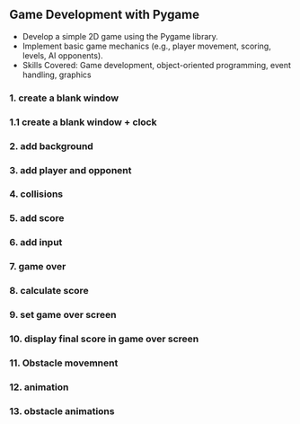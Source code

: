 ## Game Development with Pygame
  - Develop a simple 2D game using the Pygame library.
  - Implement basic game mechanics (e.g., player movement, scoring, levels, AI opponents).
  - Skills Covered: Game development, object-oriented programming, event handling, graphics

### 1. create a blank window
### 1.1 create a blank window + clock
### 2. add background
### 3. add player and opponent
### 4. collisions
### 5. add score
### 6. add input
### 7. game over
### 8. calculate score
### 9. set game over screen
### 10. display final score in game over screen
### 11. Obstacle movemnent
### 12. animation
### 13. obstacle animations
